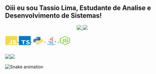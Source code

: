 ## Oiii eu sou Tassio Lima, Estudante de Analise e Desenvolvimento de Sistemas!

<div align="center">
  <a href="https://github.com/xxtslxx">
  <img height="180em" src="https://github-readme-stats.vercel.app/api?username=xxtslxx&show_icons=true&theme=chartreuse-dark&include_all_commits=true&count_private=true"/>
  <img height="180em" src="https://github-readme-stats.vercel.app/api/top-langs/?username=xxtslxx&layout=compact&langs_count=7&theme=chartreuse-dark"/>
</div>
 <div style="display: inline_block"><br>
  <img align="center" alt="Tassio-Js" height="30" width="40" src="https://raw.githubusercontent.com/devicons/devicon/master/icons/javascript/javascript-plain.svg">
  <img align="center" alt="Tassio-Ts" height="30" width="40" src="https://raw.githubusercontent.com/devicons/devicon/master/icons/typescript/typescript-plain.svg">
  <img align="center" alt="Tassio-Python" height="30" width="40" src="https://raw.githubusercontent.com/devicons/devicon/master/icons/python/python-original.svg">
  <img align="center" alt="Tassio-Java" height="30" width="40" src="https://github.com/devicons/devicon/blob/master/icons/java/java-original.svg">
  <img align="center" alt="Tassio-Node" height="30" width="40" src="https://github.com/devicons/devicon/blob/master/icons/nodejs/nodejs-plain.svg">
</div>
  
  ##
  
 <div>   
  <a href="https://instagram.com/tassiolimar95" target="_blank"><img src="https://img.shields.io/badge/-Instagram-%23E4405F?style=for-the-badge&logo=instagram&logoColor=white" 
  <a href="https://www.linkedin.com/in/tassio-lima-6485bb143/" target="_blank"><img src="https://img.shields.io/badge/-LinkedIn-%230077B5?style=for-the-badge&logo=linkedin&logoColor=white" target="_blank"></a> 
 
   ![Snake animation](https://github.com/xxtslxx/tassiolima/blob/output/github-contribution-grid-snake.svg)
</div>
